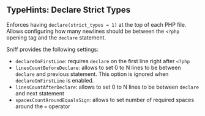 ## TypeHints: Declare Strict Types

Enforces having `declare(strict_types = 1)` at the top of each PHP file. Allows configuring how many newlines should be between the `<?php` opening tag and the `declare` statement.

Sniff provides the following settings:

*   `declareOnFirstLine`: requires `declare` on the first line right after `<?php`
*   `linesCountBeforeDeclare`: allows to set 0 to N lines to be between `declare` and previous statement. This option is ignored when `declareOnFirstLine` is enabled.
*   `linesCountAfterDeclare`: allows to set 0 to N lines to be between `declare` and next statement
*   `spacesCountAroundEqualsSign`: allows to set number of required spaces around the `=` operator
